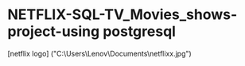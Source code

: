 # NETFLIX-SQL-TV_Movies_shows-project-using postgresql
[netflix logo] ("C:\Users\Lenov\Documents\netflixx.jpg")

